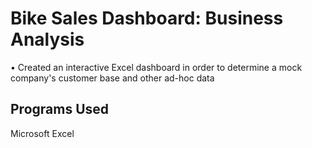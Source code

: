 # Bike Sales Dashboard: Business Analysis
• Created an interactive Excel dashboard in order to determine a mock company's customer base and other ad-hoc data

## Programs Used
Microsoft Excel 
